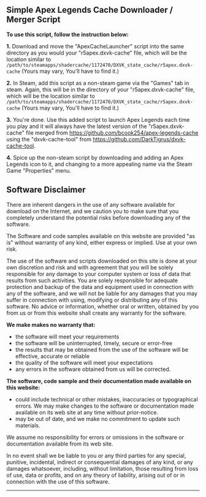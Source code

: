 
Simple Apex Legends Cache Downloader / Merger Script
-------------------------------------------
**To use this script, follow the instruction below:**

 **1.** Download and move the "ApexCacheLauncher" script into the same directory as you would your "r5apex.dxvk-cache" file, which will be the location similar to `/path/to/steamapps/shadercache/1172470/DXVK_state_cache/r5apex.dxvk-cache` (Yours may vary, You'll have to find it.)

 **2.** In Steam, add this script as a non-steam game via the "Games" tab in steam. Again, this will be in the directory of your "r5apex.dxvk-cache" file, which will be the location similar to
`/path/to/steamapps/shadercache/1172470/DXVK_state_cache/r5apex.dxvk-cache` (Yours may vary, You'll have to find it.)

 **3.** You're done. Use this added script to launch Apex Legends each time
you play and it will always have the latest version of the
"r5apex.dxvk-cache" file merged from https://github.com/bcook254/apex-legends-cache using the "dxvk-cache-tool" from https://github.com/DarkTigrus/dxvk-cache-tool.

 **4.** Spice up the non-steam script by downloading and adding an Apex
Legends icon to it, and changing to a more appealing name via the Steam
Game "Properties" menu.

Software Disclaimer
---
There are inherent dangers in the use of any software available for download on the Internet, and we caution you to make sure that you completely understand the potential risks before downloading any of the software.

The Software and code samples available on this website are provided "as is" without warranty of any kind, either express or implied. Use at your own risk.

The use of the software and scripts downloaded on this site is done at your own discretion and risk and with agreement that you will be solely responsible for any damage to your computer system or loss of data that results from such activities. You are solely responsible for adequate protection and backup of the data and equipment used in connection with any of the software, and we will not be liable for any damages that you may suffer in connection with using, modifying or distributing any of this software. No advice or information, whether oral or written, obtained by you from us or from this website shall create any warranty for the software.

**We make makes no warranty that:**

-   the software will meet your requirements
-   the software will be uninterrupted, timely, secure or error-free
-   the results that may be obtained from the use of the software will be effective, accurate or reliable
-   the quality of the software will meet your expectations
-   any errors in the software obtained from us will be corrected.

**The software, code sample and their documentation made available on this website:**

-   could include technical or other mistakes, inaccuracies or typographical errors. We may make changes to the software or documentation made available on its web site at any time without prior-notice.
-   may be out of date, and we make no commitment to update such materials.

We assume no responsibility for errors or omissions in the software or documentation available from its web site.

In no event shall we be liable to you or any third parties for any special, punitive, incidental, indirect or consequential damages of any kind, or any damages whatsoever, including, without limitation, those resulting from loss of use, data or profits, and on any theory of liability, arising out of or in connection with the use of this software.
<hr/>
